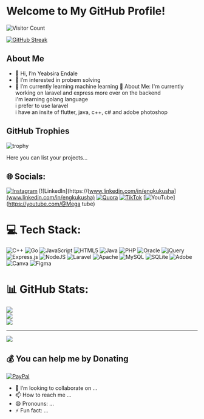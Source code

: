 # Welcome to My GitHub Profile!

![Visitor Count](https://komarev.com/ghpvc/?username=Itsyabitaa&color=blue)
<!--START_SECTION:waka-->
<!--END_SECTION:waka-->

[![GitHub Streak](https://streak-stats.demolab.com?user=Itsyabitaa&theme=highcontrast&hide_border=true)](https://github.com/DenverCoder1/github-readme-streak-stats)

## About Me
- 👋 Hi, I’m Yeabsira Endale
- 👀 I’m interested in probem solving
- 🌱 I’m currently learning machine learning 
💫 About Me:
I'm currently working on laravel and express more over on the backend<br>i'm learning golang language <br>i prefer to use laravel<br> i have an insite of flutter,  java, c++, c# and adobe photoshop

## GitHub Trophies
![trophy](https://github-profile-trophy.vercel.app/?username=Itsyabitaa)


Here you can list your projects...
## 🌐 Socials:

[![Instagram](https://img.shields.io/badge/Instagram-%23E4405F.svg?logo=Instagram&logoColor=white)](https://instagram.com/kukusha0514) [![LinkedIn](https://(www.linkedin.com/in/engkukusha](www.linkedin.com/in/engkukusha) [![Quora](https://img.shields.io/badge/Quora-%23B92B27.svg?logo=Quora&logoColor=white)](https://quora.com/profile/itsyabitaa) [![TikTok](https://img.shields.io/badge/TikTok-%23000000.svg?logo=TikTok&logoColor=white)](https://tiktok.com/@talkingtomato) [![YouTube](https://img.shields.io/badge/YouTube-%23FF0000.svg?logo=YouTube&logoColor=white)](https://youtube.com/@Mega tube) 


# 💻 Tech Stack:
![C++](https://img.shields.io/badge/c++-%2300599C.svg?style=for-the-badge&logo=c%2B%2B&logoColor=white) ![Go](https://img.shields.io/badge/go-%2300ADD8.svg?style=for-the-badge&logo=go&logoColor=white) ![JavaScript](https://img.shields.io/badge/javascript-%23323330.svg?style=for-the-badge&logo=javascript&logoColor=%23F7DF1E) ![HTML5](https://img.shields.io/badge/html5-%23E34F26.svg?style=for-the-badge&logo=html5&logoColor=white) ![Java](https://img.shields.io/badge/java-%23ED8B00.svg?style=for-the-badge&logo=openjdk&logoColor=white) ![PHP](https://img.shields.io/badge/php-%23777BB4.svg?style=for-the-badge&logo=php&logoColor=white) ![Oracle](https://img.shields.io/badge/Oracle-F80000?style=for-the-badge&logo=oracle&logoColor=white) ![jQuery](https://img.shields.io/badge/jquery-%230769AD.svg?style=for-the-badge&logo=jquery&logoColor=white) ![Express.js](https://img.shields.io/badge/express.js-%23404d59.svg?style=for-the-badge&logo=express&logoColor=%2361DAFB) ![NodeJS](https://img.shields.io/badge/node.js-6DA55F?style=for-the-badge&logo=node.js&logoColor=white) ![Laravel](https://img.shields.io/badge/laravel-%23FF2D20.svg?style=for-the-badge&logo=laravel&logoColor=white) ![Apache](https://img.shields.io/badge/apache-%23D42029.svg?style=for-the-badge&logo=apache&logoColor=white) ![MySQL](https://img.shields.io/badge/mysql-4479A1.svg?style=for-the-badge&logo=mysql&logoColor=white) ![SQLite](https://img.shields.io/badge/sqlite-%2307405e.svg?style=for-the-badge&logo=sqlite&logoColor=white) ![Adobe](https://img.shields.io/badge/adobe-%23FF0000.svg?style=for-the-badge&logo=adobe&logoColor=white) ![Canva](https://img.shields.io/badge/Canva-%2300C4CC.svg?style=for-the-badge&logo=Canva&logoColor=white) ![Figma](https://img.shields.io/badge/figma-%23F24E1E.svg?style=for-the-badge&logo=figma&logoColor=white)
# 📊 GitHub Stats:
![](https://github-readme-stats.vercel.app/api?username=itsyabitaa&theme=dark&hide_border=false&include_all_commits=false&count_private=false)<br/>
![](https://github-readme-streak-stats.herokuapp.com/?user=itsyabitaa&theme=dark&hide_border=false)<br/>
![](https://github-readme-stats.vercel.app/api/top-langs/?username=itsyabitaa&theme=dark&hide_border=false&include_all_commits=false&count_private=false&layout=compact)

---
[![](https://visitcount.itsvg.in/api?id=itsyabitaa&icon=0&color=0)](https://visitcount.itsvg.in)

  ## 💰 You can help me by Donating
  [![PayPal](https://img.shields.io/badge/PayPal-00457C?style=for-the-badge&logo=paypal&logoColor=white)](https://paypal.me/yeabsira0514@gmail.com) 

  
<!-- Proudly created with GPRM ( https://gprm.itsvg.in ) -->
- 💞️ I’m looking to collaborate on ...
- 📫 How to reach me ...
- 😄 Pronouns: ...
- ⚡ Fun fact: ...

<!---
Itsyabitaa/Itsyabitaa is a ✨ special ✨ repository because its `README.md` (this file) appears on your GitHub profile.
You can click the Preview link to take a look at your changes.
--->
